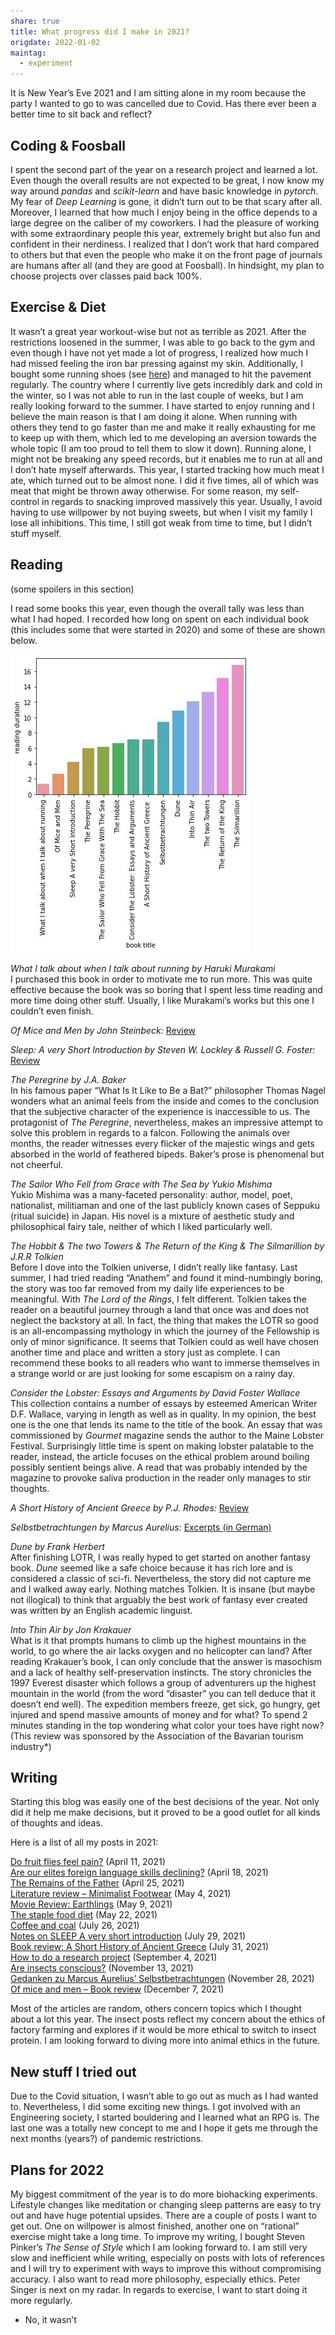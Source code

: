 ```yaml
---
share: true
title: What progress did I make in 2021?
origdate: 2022-01-02
maintag:
  - experiment
---
```

It is New Year’s Eve 2021 and I am sitting alone in my room because the party I wanted to go to was cancelled due to Covid. Has there ever been a better time to sit back and reflect?

## Coding & Foosball

I spent the second part of the year on a research project and learned a lot. Even though the overall results are not expected to be great, I now know my way around _pandas_ and _scikit-learn_ and have basic knowledge in _pytorch_. My fear of _Deep Learning_ is gone, it didn’t turn out to be that scary after all. Moreover, I learned that how much I enjoy being in the office depends to a large degree on the caliber of my coworkers. I had the pleasure of working with some extraordinary people this year, extremely bright but also fun and confident in their nerdiness. I realized that I don’t work that hard compared to others but that even the people who make it on the front page of journals are humans after all (and they are good at Foosball). In hindsight, my plan to choose projects over classes paid back 100%.

## Exercise & Diet

It wasn’t a great year workout-wise but not as terrible as 2021. After the restrictions loosened in the summer, I was able to go back to the gym and even though I have not yet made a lot of progress, I realized how much I had missed feeling the iron bar pressing against my skin. Additionally, I bought some running shoes (see [here](https://nemology.org/2021/05/04/literature-review-minimalist-footwear/)) and managed to hit the pavement regularly. The country where I currently live gets incredibly dark and cold in the winter, so I was not able to run in the last couple of weeks, but I am really looking forward to the summer. I have started to enjoy running and I believe the main reason is that I am doing it alone. When running with others they tend to go faster than me and make it really exhausting for me to keep up with them, which led to me developing an aversion towards the whole topic (I am too proud to tell them to slow it down). Running alone, I might not be breaking any speed records, but it enables me to run at all and I don’t hate myself afterwards. This year, I started tracking how much meat I ate, which turned out to be almost none. I did it five times, all of which was meat that might be thrown away otherwise. For some reason, my self-control in regards to snacking improved massively this year. Usually, I avoid having to use willpower by not buying sweets, but when I visit my family I lose all inhibitions. This time, I still got weak from time to time, but I didn’t stuff myself.

## Reading

(some spoilers in this section)

I read some books this year, even though the overall tally was less than what I had hoped. I recorded how long on spent on each individual book (this includes some that were started in 2020) and some of these are shown below.

![2021.jpg](../images/obsidian/2021.jpg)

_What I talk about when I talk about running by Haruki Murakami_  
I purchased this book in order to motivate me to run more. This was quite effective because the book was so boring that I spent less time reading and more time doing other stuff. Usually, I like Murakami’s works but this one I couldn’t even finish.

_Of Mice and Men by John Steinbeck:_ [Review](https://nemology.org/2021/12/07/of-mice-and-men-book-review/)

_Sleep: A very Short Introduction by Steven W. Lockley & Russell G. Foster:_ [Review](https://nemology.org/2021/07/29/notes-on-sleep-a-very-short-introduction/)

_The Peregrine by J.A. Baker_  
In his famous paper “What Is It Like to Be a Bat?” philosopher Thomas Nagel wonders what an animal feels from the inside and comes to the conclusion that the subjective character of the experience is inaccessible to us. The protagonist of _The Peregrine_, nevertheless, makes an impressive attempt to solve this problem in regards to a falcon. Following the animals over months, the reader witnesses every flicker of the majestic wings and gets absorbed in the world of feathered bipeds. Baker’s prose is phenomenal but not cheerful.

_The Sailor Who Fell from Grace with The Sea by Yukio Mishima_  
Yukio Mishima was a many-faceted personality: author, model, poet, nationalist, militiaman and one of the last publicly known cases of Seppuku (ritual suicide) in Japan. His novel is a mixture of aesthetic study and philosophical fairy tale, neither of which I liked particularly well.

_The Hobbit & The two Towers & The Return of the King & The Silmarillion by J.R.R Tolkien_  
Before I dove into the Tolkien universe, I didn’t really like fantasy. Last summer, I had tried reading “Anathem” and found it mind-numbingly boring, the story was too far removed from my daily life experiences to be meaningful. With _The Lord of the Rings_, I felt different. Tolkien takes the reader on a beautiful journey through a land that once was and does not neglect the backstory at all. In fact, the thing that makes the LOTR so good is an all-encompassing mythology in which the journey of the Fellowship is only of minor significance. It seems that Tolkien could as well have chosen another time and place and written a story just as complete. I can recommend these books to all readers who want to immerse themselves in a strange world or are just looking for some escapism on a rainy day.

_Consider the Lobster: Essays and Arguments by David Foster Wallace_  
This collection contains a number of essays by esteemed American Writer D.F. Wallace, varying in length as well as in quality. In my opinion, the best one is the one that lends its name to the title of the book. An essay that was commissioned by _Gourmet_ magazine sends the author to the Maine Lobster Festival. Surprisingly little time is spent on making lobster palatable to the reader, instead, the article focuses on the ethical problem around boiling possibly sentient beings alive. A read that was probably intended by the magazine to provoke saliva production in the reader only manages to stir thoughts.

_A Short History of Ancient Greece by P.J. Rhodes:_ [Review](https://nemology.org/2021/07/31/book-review-a-short-history-of-ancient-greece/)

_Selbstbetrachtungen by Marcus Aurelius:_ [Excerpts (in German)](https://nemology.org/2021/11/28/gedanken-zu-marcus-aurelius-selbstbetrachtungen/)

_Dune by Frank Herbert_  
After finishing LOTR, I was really hyped to get started on another fantasy book. _Dune_ seemed like a safe choice because it has rich lore and is considered a classic of sci-fi. Nevertheless, the story did not capture me and I walked away early. Nothing matches Tolkien. It is insane (but maybe not illogical) to think that arguably the best work of fantasy ever created was written by an English academic linguist.

_Into Thin Air by Jon Krakauer_  
What is it that prompts humans to climb up the highest mountains in the world, to go where the air lacks oxygen and no helicopter can land? After reading Krakauer’s book, I can only conclude that the answer is masochism and a lack of healthy self-preservation instincts. The story chronicles the 1997 Everest disaster which follows a group of adventurers up the highest mountain in the world (from the word “disaster” you can tell deduce that it doesn’t end well). The expedition members freeze, get sick, go hungry, get injured and spend massive amounts of money and for what? To spend 2 minutes standing in the top wondering what color your toes have right now? (This review was sponsored by the Association of the Bavarian tourism industry*)

## Writing

Starting this blog was easily one of the best decisions of the year. Not only did it help me make decisions, but it proved to be a good outlet for all kinds of thoughts and ideas.

Here is a list of all my posts in 2021:

[Do fruit flies feel pain?](https://nemology.org/2021/04/11/do-fruit-flies-feel-pain/) (April 11, 2021)  
[Are our elites foreign language skills declining?](https://nemology.org/2021/04/18/are-our-elites-foreign-language-skills-declining/) (April 18, 2021)  
[The Remains of the Father](https://nemology.org/2021/04/25/the-remains-of-the-father/) (April 25, 2021)  
[Literature review – Minimalist Footwear](https://nemology.org/2021/05/04/literature-review-minimalist-footwear/) (May 4, 2021)  
[Movie Review: Earthlings](https://nemology.org/2021/05/09/movie-review-earthlings/) (May 9, 2021)  
[The staple food diet](https://nemology.org/2021/05/22/the-staple-food-diet/) (May 22, 2021)  
[Coffee and coal](https://nemology.org/2021/07/26/coffee-and-coal/) (July 26, 2021)  
[Notes on SLEEP A very short introduction](https://nemology.org/2021/07/29/notes-on-sleep-a-very-short-introduction/) (July 29, 2021)  
[Book review: A Short History of Ancient Greece](https://nemology.org/2021/07/31/book-review-a-short-history-of-ancient-greece/) (July 31, 2021)  
[How to do a research project](https://nemology.org/2021/09/04/how-to-do-a-research-project/) (September 4, 2021)  
[Are insects conscious?](https://nemology.org/2021/11/13/are-insects-conscious/) (November 13, 2021)  
[Gedanken zu Marcus Aurelius’ Selbstbetrachtungen](https://nemology.org/2021/11/28/gedanken-zu-marcus-aurelius-selbstbetrachtungen/) (November 28, 2021)  
[Of mice and men – Book review](https://nemology.org/2021/12/07/of-mice-and-men-book-review/) (December 7, 2021)

Most of the articles are random, others concern topics which I thought about a lot this year. The insect posts reflect my concern about the ethics of factory farming and explores if it would be more ethical to switch to insect protein. I am looking forward to diving more into animal ethics in the future.

## New stuff I tried out

Due to the Covid situation, I wasn’t able to go out as much as I had wanted to. Nevertheless, I did some exciting new things. I got involved with an Engineering society, I started bouldering and I learned what an RPG is. The last one was a totally new concept to me and I hope it gets me through the next months (years?) of pandemic restrictions.

## Plans for 2022

My biggest commitment of the year is to do more biohacking experiments. Lifestyle changes like meditation or changing sleep patterns are easy to try out and have huge potential upsides. There are a couple of posts I want to get out. One on willpower is almost finished, another one on “rational” exercise might take a long time. To improve my writing, I bought Steven Pinker’s _The Sense of Style_ which I am looking forward to. I am still very slow and inefficient while writing, especially on posts with lots of references and I will try to experiment with ways to improve this without compromising accuracy. I also want to read more philosophy, especially ethics. Peter Singer is next on my radar. In regards to exercise, I want to start doing it more regularly.

* No, it wasn’t
